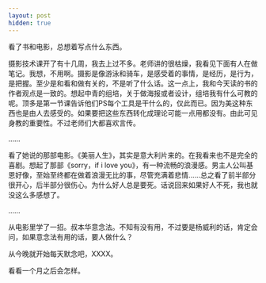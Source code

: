 ```yaml
---
layout: post
hidden: true
---
```

看了书和电影，总想着写点什么东西。
  
摄影技术课开了有十几周，我去上过不多。老师讲的很枯燥，我看见下面有人在做笔记。我想，不用啊。摄影是像游泳和骑车，是感受着的事情，是经历，是行为，是把握。至少是和看和做有关的，不是听了什么话。这一点上，我和今天读的书的作者观点是一致的。想起中青的组培，关于做海报或者设计，组培我有什么可教的呢。顶多是第一节课告诉他们PS每个工具是干什么的，仅此而已。因为美这种东西也是由人去感受的。如果要把这些东西转化成理论可能一点用都没有。由此可见身教的重要性。不过老师们大都喜欢言传。
  
……
  
看了她说的那部电影。《美丽人生》，其实是意大利片来的。在我看来也不是完全的喜剧。想起了那部《sorry，if i love you》，有一种流畅的浪漫感。男主人公叫基恩好像，至始至终都在做着浪漫无比的事，尽管充满着悲情……总之看了前半部分很开心，后半部分很伤心。为什么好人总是要死。话说回来如果好人不死，我也就没这么多感想了。
  
……
  
从电影里学了一招。叔本华意念法。不知有没有用，不过要是杨威利的话，肯定会问，如果意念法有用的话，要人做什么？
  
从今晚就开始每天默念吧，XXXX。
  
看看一个月之后会怎样。